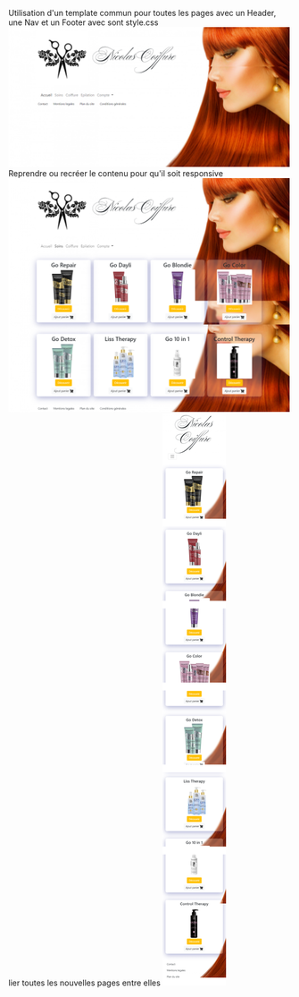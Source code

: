 Utilisation d'un template commun pour toutes les pages avec un Header, une Nav et un Footer avec sont style.css
![Design preview](./ressources/img/template.png)
Reprendre ou recréer le contenu pour qu'il soit responsive
![Design preview](./ressources/img/soins-desktop.png)
lier toutes les nouvelles pages entre elles
![Design preview](./ressources/img/soins-mobile.png)

